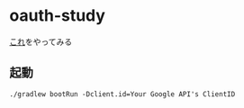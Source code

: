 # oauth-study
[これ](https://qiita.com/minebreaker/items/62f7192c8e9f783f5407)をやってみる

## 起動
```
./gradlew bootRun -Dclient.id=Your Google API's ClientID
```

